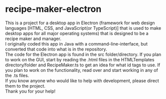 # recipe-maker-electron

This is a project for a desktop app in Electron (framework for web design languages [HTML, CSS, and JavaScript(or TypeScript)] that is used to make desktop apps for all major operating systems) that is designed to be a recipe maker and manager.  
I originally coded this app in Java with a command-line-interface, but converted that code into what is in the repository.  
The code for the Electron app is found in the src folder/directory.
If you plan to work on the GUI, start by reading the .html files in the HTMLTemplates directory/folder and RecipeMaker.ts to get an idea for what id tags to use.
If you plan to work on the functionality, read over and start working in any of the .ts files.  
If you know anyone who would like to help with development, please direct them to the project.  
Thank you for your help!  

